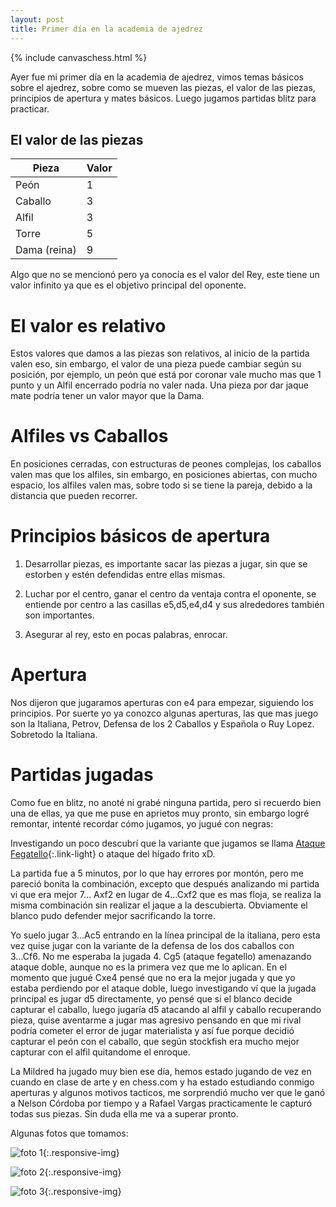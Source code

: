 ```yaml
---
layout: post
title: Primer día en la academia de ajedrez
---
```

{% include canvaschess.html %}

Ayer fue mi primer día en la academia de ajedrez, vimos temas básicos sobre el ajedrez, sobre como se mueven las piezas, el valor de las piezas, principios de apertura y mates básicos. Luego jugamos partidas blitz para practicar.

## El valor de las piezas

| Pieza | Valor |
| --- | --- |
| Peón | 1 |
| Caballo | 3 |
| Alfil | 3 |
| Torre | 5 |
| Dama (reina) | 9 |

Algo que no se mencionó pero ya conocía es el valor del Rey, este tiene un valor infinito ya que es el objetivo principal del oponente.

# El valor es relativo

Estos valores que damos a las piezas son relativos, al inicio de la partida valen eso, sin embargo, el valor de una pieza puede cambiar según su posición, por ejemplo, un peón que está por coronar vale mucho mas que 1 punto y un Alfil encerrado podría no valer nada. Una pieza por dar jaque mate podría tener un valor mayor que la Dama.

# Alfiles vs Caballos

En posiciones cerradas, con estructuras de peones complejas, los caballos valen mas que los alfiles, sin embargo, en posiciones abiertas, con mucho espacio, los alfiles valen mas, sobre todo si se tiene la pareja, debido a la distancia que pueden recorrer.

# Principios básicos de apertura

1. Desarrollar piezas, es importante sacar las piezas a jugar, sin que se estorben y estén defendidas entre ellas mismas.

2. Luchar por el centro, ganar el centro da ventaja contra el oponente, se entiende por centro a las casillas e5,d5,e4,d4 y sus alrededores también son importantes.

3. Asegurar al rey, esto en pocas palabras, enrocar.

# Apertura

Nos dijeron que jugaramos aperturas con e4 para empezar, siguiendo los principios. Por suerte yo ya conozco algunas aperturas, las que mas juego son la Italiana, Petrov, Defensa de los 2 Caballos y Española o Ruy Lopez. Sobretodo la Italiana.

# Partidas jugadas

Como fue en blitz, no anoté ni grabé ninguna partida, pero si recuerdo bien una de ellas, ya que me puse en aprietos muy pronto, sin embargo logré remontar, intenté recordar cómo jugamos, yo jugué con negras:

<script>
    var viewer = new CHESS.PgnViewer({
        pgn_text: '%5BSite%20%22Academia%20Ajedrez%20Alcaldia%20Managua%22%5D%0A%5BDate%20%222021.03.15%22%5D%0A%5BWhite%20%22Oponente%22%5D%0A%5BBlack%20%22Deybis%20Melendez%22%5D%0A%5BResult%20%220-1%22%5D%0A%5BTermination%20%22Oponente%20won%20by%20checkmate%22%5D%0A1.%20e4%20e5%202.%20Nf3%20Nc6%203.%20Bc4%20Nf6%204.%20Ng5%20Nxe4%205.%20Nxf7%20Qf6%206.%20O-O%20Bc5%207.%20Nxh8%20Nxf2%208.%20Qe2%20Ne4%2B%209.%20Kh1%20Ng3%2B%2010.%20hxg3%20Qh6%2B%2011.%20Qh5%2B%20Qxh5%23%200-1',
        piece_set: 'https://s3.amazonaws.com/canvas-chess/pieces/merida'
    });
</script>

Investigando un poco descubrí que la variante que jugamos se llama [Ataque Fegatello](https://es.wikipedia.org/wiki/Defensa_de_los_dos_caballos){:.link-light} o ataque del hígado frito xD.

La partida fue a 5 minutos, por lo que hay errores por montón, pero me pareció bonita la combinación, excepto que después analizando mi partida vi que era mejor 7... Axf2 en lugar de 4...Cxf2 que es mas floja, se realiza la misma combinación sin realizar el jaque a la descubierta. Obviamente el blanco pudo defender mejor sacrificando la torre.

Yo suelo jugar 3...Ac5 entrando en la línea principal de la italiana, pero esta vez quise jugar con la variante de la defensa de los dos caballos con 3...Cf6. No me esperaba la jugada 4. Cg5 (ataque fegatello) amenazando ataque doble, aunque no es la primera vez que me lo aplican. En el momento que jugué Cxe4 pensé que no era la mejor jugada y que yo estaba perdiendo por el ataque doble, luego investigando ví que la jugada principal es jugar d5 directamente, yo pensé que si el blanco decide capturar el caballo, luego jugaría d5 atacando al alfil y caballo recuperando pieza, quise aventarme a jugar mas agresivo pensando en que mi rival podría cometer el error de jugar materialista y así fue porque decidió capturar el peón con el caballo, que según stockfish era mucho mejor capturar con el alfil quitandome el enroque.

La Mildred ha jugado muy bien ese día, hemos estado jugando de vez en cuando en clase de arte y en chess.com y ha estado estudiando conmigo aperturas y algunos motivos tacticos, me sorprendió mucho ver que le ganó a Nelson Córdoba por tiempo y a Rafael Vargas practicamente le capturó todas sus piezas. Sin duda ella me va a superar pronto.

Algunas fotos que tomamos:

![foto 1](https://i.postimg.cc/B66MVWMv/academia-ajedrez-dia-1-1.jpg){:.responsive-img}

![foto 2](https://i.postimg.cc/LsvxD4k7/academia-ajedrez-dia-1-2.jpg){:.responsive-img}

![foto 3](https://i.postimg.cc/bvq61Snk/academia-ajedrez-dia-1-3.jpg){:.responsive-img}